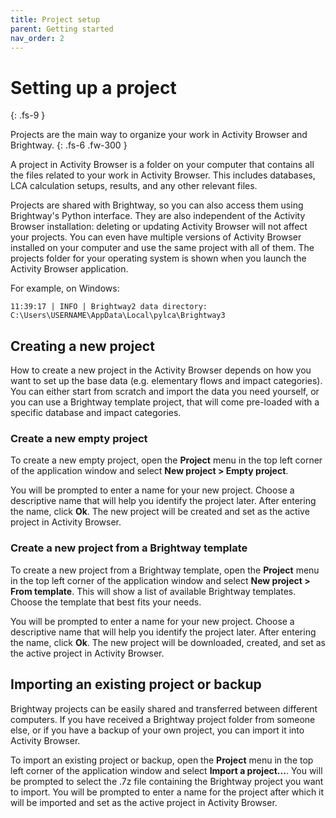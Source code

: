 ```yaml
---
title: Project setup
parent: Getting started
nav_order: 2
---
```

# Setting up a project
{: .fs-9 }

Projects are the main way to organize your work in Activity Browser and Brightway.
{: .fs-6 .fw-300 }

A project in Activity Browser is a folder on your computer that contains all the files related to your work in Activity Browser. This includes databases, LCA calculation setups, results, and any other relevant files. 

Projects are shared with Brightway, so you can also access them using Brightway's Python interface. They are also independent of the Activity Browser installation: deleting or updating Activity Browser will not affect your projects. You can even have multiple versions of Activity Browser installed on your computer and use the same project with all of them. The projects folder for your operating system is shown when you launch the Activity Browser application.

For example, on Windows:
```
11:39:17 | INFO | Brightway2 data directory: C:\Users\USERNAME\AppData\Local\pylca\Brightway3
```


## Creating a new project
How to create a new project in the Activity Browser depends on how you want to set up the base data (e.g. elementary flows and impact categories). You can either start from scratch and import the data you need yourself, or you can use a Brightway template project, that will come pre-loaded with a specific database and impact categories.

### Create a new empty project
To create a new empty project, open the **Project** menu in the top left corner of the application window and select **New project > Empty project**.

You will be prompted to enter a name for your new project. Choose a descriptive name that will help you identify the project later. After entering the name, click **Ok**. The new project will be created and set as the active project in Activity Browser.

### Create a new project from a Brightway template
To create a new project from a Brightway template, open the **Project** menu in the top left corner of the application window and select **New project > From template**. This will show a list of available Brightway templates. Choose the template that best fits your needs.

You will be prompted to enter a name for your new project. Choose a descriptive name that will help you identify the project later. After entering the name, click **Ok**. The new project will be downloaded, created, and set as the active project in Activity Browser.

## Importing an existing project or backup
Brightway projects can be easily shared and transferred between different computers. If you have received a Brightway project folder from someone else, or if you have a backup of your own project, you can import it into Activity Browser.

To import an existing project or backup, open the **Project** menu in the top left corner of the application window and select **Import a project...**. You will be prompted to select the .7z file containing the Brightway project you want to import. You will be prompted to enter a name for the project after which it will be imported and set as the active project in Activity Browser.
